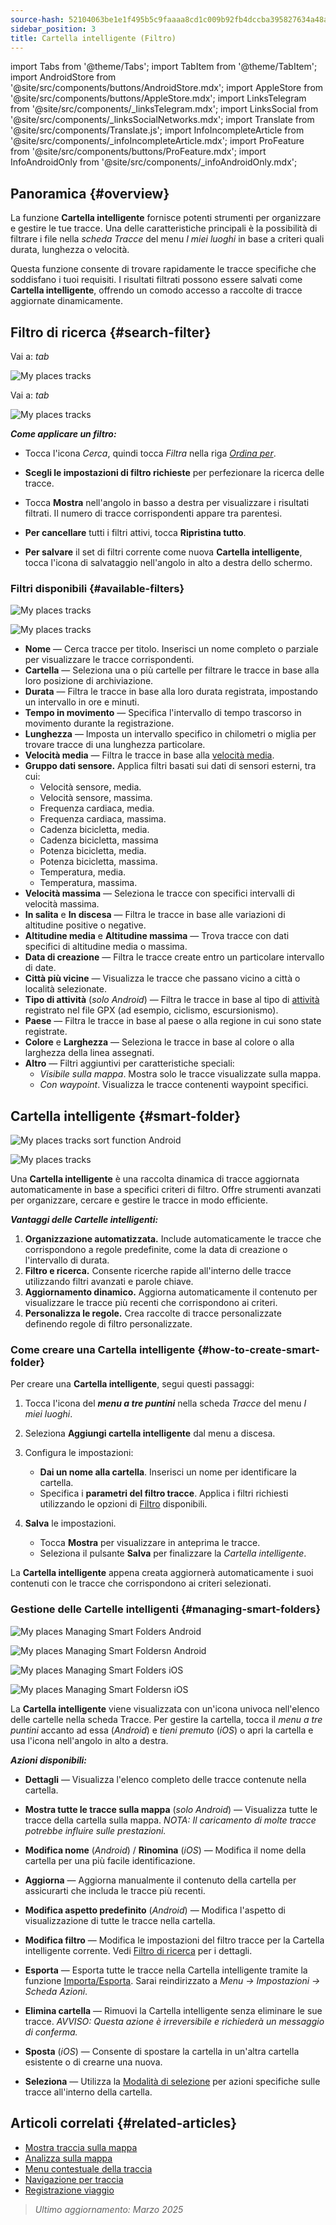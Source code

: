 ```yaml
---
source-hash: 52104063be1e1f495b5c9faaaa8cd1c009b92fb4dccba395827634a48aa85dd8
sidebar_position: 3
title: Cartella intelligente (Filtro)
---
```

import Tabs from '@theme/Tabs';
import TabItem from '@theme/TabItem';
import AndroidStore from '@site/src/components/buttons/AndroidStore.mdx';
import AppleStore from '@site/src/components/buttons/AppleStore.mdx';
import LinksTelegram from '@site/src/components/_linksTelegram.mdx';
import LinksSocial from '@site/src/components/_linksSocialNetworks.mdx';
import Translate from '@site/src/components/Translate.js';
import InfoIncompleteArticle from '@site/src/components/_infoIncompleteArticle.mdx';
import ProFeature from '@site/src/components/buttons/ProFeature.mdx';
import InfoAndroidOnly from '@site/src/components/_infoAndroidOnly.mdx';



## Panoramica {#overview}

La funzione **Cartella intelligente** fornisce potenti strumenti per organizzare e gestire le tue tracce. Una delle caratteristiche principali è la possibilità di filtrare i file nella *scheda Tracce* del menu *I miei luoghi* in base a criteri quali durata, lunghezza o velocità.

Questa funzione consente di trovare rapidamente le tracce specifiche che soddisfano i tuoi requisiti. I risultati filtrati possono essere salvati come **Cartella intelligente**, offrendo un comodo accesso a raccolte di tracce aggiornate dinamicamente.


## Filtro di ricerca {#search-filter}

<Tabs groupId="operating-systems">

<TabItem value="android" label="Android">

Vai a: *<Translate android="true" ids="shared_string_menu,shared_string_my_places,shared_string_gpx_files"/> tab*

![My places tracks](@site/static/img/personal/tracks/my_places_tracks_filter_2_andr.png)

</TabItem>

<TabItem value="ios" label="iOS">

Vai a: *<Translate ios="true" ids="shared_string_menu,shared_string_my_places,shared_string_gpx_tracks"/> tab*

![My places tracks](@site/static/img/personal/tracks/my_places_tracks_filter_ios.png)

</TabItem>

</Tabs>

***Come applicare un filtro:***

- Tocca l'icona *Cerca*, quindi tocca *Filtra* nella riga [*Ordina per*](./manage-tracks.md#sort-by).

- **Scegli le impostazioni di filtro richieste** per perfezionare la ricerca delle tracce.

- Tocca **Mostra** nell'angolo in basso a destra per visualizzare i risultati filtrati. Il numero di tracce corrispondenti appare tra parentesi.

- **Per cancellare** tutti i filtri attivi, tocca **Ripristina tutto**.

- **Per salvare** il set di filtri corrente come nuova **Cartella intelligente**, tocca l'icona di salvataggio nell'angolo in alto a destra dello schermo.


### Filtri disponibili {#available-filters}

<Tabs groupId="operating-systems">

<TabItem value="android" label="Android">

![My places tracks](@site/static/img/personal/tracks/my_places_tracks_filter_andr.png)

</TabItem>

<TabItem value="ios" label="iOS">

![My places tracks](@site/static/img/personal/tracks/my_places_tracks_filter_2_ios.png)

</TabItem>

</Tabs>

- **Nome** — Cerca tracce per titolo. Inserisci un nome completo o parziale per visualizzare le tracce corrispondenti.
- **Cartella** — Seleziona una o più cartelle per filtrare le tracce in base alla loro posizione di archiviazione.
- **Durata** — Filtra le tracce in base alla loro durata registrata, impostando un intervallo in ore e minuti.
- **Tempo in movimento** — Specifica l'intervallo di tempo trascorso in movimento durante la registrazione.
- **Lunghezza** — Imposta un intervallo specifico in chilometri o miglia per trovare tracce di una lunghezza particolare.
- **Velocità media** — Filtra le tracce in base alla [velocità media](../../widgets/info-widgets.md#average-speed).
- **Gruppo dati sensore.**
    Applica filtri basati sui dati di sensori esterni, tra cui:
    - Velocità sensore, media.
    - Velocità sensore, massima.
    - Frequenza cardiaca, media.
    - Frequenza cardiaca, massima.
    - Cadenza bicicletta, media.
    - Cadenza bicicletta, massima
    - Potenza bicicletta, media.
    - Potenza bicicletta, massima.
    - Temperatura, media.
    - Temperatura, massima.
- **Velocità massima** — Seleziona le tracce con specifici intervalli di velocità massima.
- **In salita** e **In discesa** — Filtra le tracce in base alle variazioni di altitudine positive o negative.
- **Altitudine media** e **Altitudine massima** — Trova tracce con dati specifici di altitudine media o massima.
- **Data di creazione** — Filtra le tracce create entro un particolare intervallo di date.
- **Città più vicine** — Visualizza le tracce che passano vicino a città o località selezionate.
- **Tipo di attività** (*solo Android*) — Filtra le tracce in base al tipo di [attività](../../map/tracks/track-context-menu.md#track-information-activity) registrato nel file GPX (ad esempio, ciclismo, escursionismo).
- **Paese** — Filtra le tracce in base al paese o alla regione in cui sono state registrate.
- **Colore** e **Larghezza** — Seleziona le tracce in base al colore o alla larghezza della linea assegnati.
- **Altro** — Filtri aggiuntivi per caratteristiche speciali:
    - *Visibile sulla mappa*. Mostra solo le tracce visualizzate sulla mappa.
    - *Con waypoint*. Visualizza le tracce contenenti waypoint specifici.


## Cartella intelligente {#smart-folder}

<Tabs groupId="operating-systems">

<TabItem value="android" label="Android">

![My places tracks sort function Android](@site/static/img/personal/tracks/my_places_smart_folder_andr.png)

</TabItem>

<TabItem value="ios" label="iOS">

![My places tracks](@site/static/img/personal/tracks/my_places_smart_folder_ios.png)

</TabItem>

</Tabs>

Una **Cartella intelligente** è una raccolta dinamica di tracce aggiornata automaticamente in base a specifici criteri di filtro. Offre strumenti avanzati per organizzare, cercare e gestire le tracce in modo efficiente.

***Vantaggi delle Cartelle intelligenti:***

1. **Organizzazione automatizzata.**
    Include automaticamente le tracce che corrispondono a regole predefinite, come la data di creazione o l'intervallo di durata.
2. **Filtro e ricerca.**
    Consente ricerche rapide all'interno delle tracce utilizzando filtri avanzati e parole chiave.
3. **Aggiornamento dinamico.**
    Aggiorna automaticamente il contenuto per visualizzare le tracce più recenti che corrispondono ai criteri.
4. **Personalizza le regole.**
    Crea raccolte di tracce personalizzate definendo regole di filtro personalizzate.


### Come creare una Cartella intelligente {#how-to-create-smart-folder}

Per creare una **Cartella intelligente**, segui questi passaggi:

1. Tocca l'icona del ***menu a tre puntini*** nella scheda *Tracce* del menu *I miei luoghi*.

2. Seleziona **Aggiungi cartella intelligente** dal menu a discesa.

3. Configura le impostazioni:
   - **Dai un nome alla cartella**. Inserisci un nome per identificare la cartella.
   - Specifica i **parametri del filtro tracce**. Applica i filtri richiesti utilizzando le opzioni di [Filtro](#available-filters) disponibili.

4. **Salva** le impostazioni.
    - Tocca **Mostra** per visualizzare in anteprima le tracce.
    - Seleziona il pulsante **Salva** per finalizzare la *Cartella intelligente*.

La **Cartella intelligente** appena creata aggiornerà automaticamente i suoi contenuti con le tracce che corrispondono ai criteri selezionati.


### Gestione delle Cartelle intelligenti {#managing-smart-folders}

<Tabs groupId="operating-systems">

<TabItem value="android" label="Android">

![My places Managing Smart Folders Android](@site/static/img/personal/tracks/my_places_smart_folder_2-1_andr.png)

![My places Managing Smart Foldersn Android](@site/static/img/personal/tracks/my_places_smart_folder_3_andr.png)

</TabItem>

<TabItem value="ios" label="iOS">

![My places Managing Smart Folders iOS](@site/static/img/personal/tracks/folder_menu_2_ios.png)

![My places Managing Smart Foldersn iOS](@site/static/img/personal/tracks/my_places_smart_folder_2_ios.png)

</TabItem>

</Tabs>

La **Cartella intelligente** viene visualizzata con un'icona univoca nell'elenco delle cartelle nella scheda Tracce. Per gestire la cartella, tocca il *menu a tre puntini* accanto ad essa (*Android*) e *tieni premuto* (*iOS*) o apri la cartella e usa l'icona nell'angolo in alto a destra.

***Azioni disponibili:***

- **Dettagli** — Visualizza l'elenco completo delle tracce contenute nella cartella.

- **Mostra tutte le tracce sulla mappa** (*solo Android*) — Visualizza tutte le tracce della cartella sulla mappa.
    *NOTA: Il caricamento di molte tracce potrebbe influire sulle prestazioni.*

- **Modifica nome** (*Android*) / **Rinomina** (*iOS*) — Modifica il nome della cartella per una più facile identificazione.

- **Aggiorna** — Aggiorna manualmente il contenuto della cartella per assicurarti che includa le tracce più recenti.

- **Modifica aspetto predefinito** (*Android*) — Modifica l'aspetto di visualizzazione di tutte le tracce nella cartella.

- **Modifica filtro** — Modifica le impostazioni del filtro tracce per la Cartella intelligente corrente. Vedi [Filtro di ricerca](#search-filter) per i dettagli.

- **Esporta** — Esporta tutte le tracce nella Cartella intelligente tramite la funzione [Importa/Esporta](../../personal/import-export.md). Sarai reindirizzato a *Menu → Impostazioni → Scheda Azioni*.

- **Elimina cartella** — Rimuovi la Cartella intelligente senza eliminare le sue tracce.
    *AVVISO: Questa azione è irreversibile e richiederà un messaggio di conferma.*

- **Sposta** (*iOS*) — Consente di spostare la cartella in un'altra cartella esistente o di crearne una nuova.

- **Seleziona** — Utilizza la [Modalità di selezione](./manage-tracks.md#selection-mode) per azioni specifiche sulle tracce all'interno della cartella.


## Articoli correlati {#related-articles}

- [Mostra traccia sulla mappa](../../map/tracks/index.md)
- [Analizza sulla mappa](../../map/tracks/index.md#analyze-track-on-map)
- [Menu contestuale della traccia](../../map/tracks/track-context-menu.md)
- [Navigazione per traccia](../../navigation/setup/gpx-navigation.md)
- [Registrazione viaggio](../../plugins/trip-recording.md)

> *Ultimo aggiornamento: Marzo 2025*